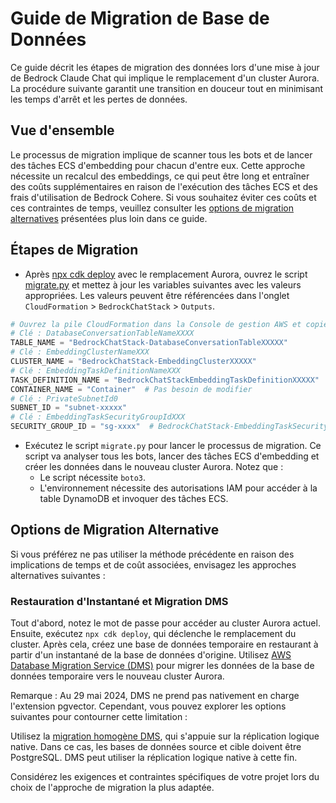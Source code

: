 # Guide de Migration de Base de Données

Ce guide décrit les étapes de migration des données lors d'une mise à jour de Bedrock Claude Chat qui implique le remplacement d'un cluster Aurora. La procédure suivante garantit une transition en douceur tout en minimisant les temps d'arrêt et les pertes de données.

## Vue d'ensemble

Le processus de migration implique de scanner tous les bots et de lancer des tâches ECS d'embedding pour chacun d'entre eux. Cette approche nécessite un recalcul des embeddings, ce qui peut être long et entraîner des coûts supplémentaires en raison de l'exécution des tâches ECS et des frais d'utilisation de Bedrock Cohere. Si vous souhaitez éviter ces coûts et ces contraintes de temps, veuillez consulter les [options de migration alternatives](#alternative-migration-options) présentées plus loin dans ce guide.

## Étapes de Migration

- Après [npx cdk deploy](../README.md#deploy-using-cdk) avec le remplacement Aurora, ouvrez le script [migrate.py](./migrate.py) et mettez à jour les variables suivantes avec les valeurs appropriées. Les valeurs peuvent être référencées dans l'onglet `CloudFormation` > `BedrockChatStack` > `Outputs`.

```py
# Ouvrez la pile CloudFormation dans la Console de gestion AWS et copiez les valeurs à partir de l'onglet Outputs.
# Clé : DatabaseConversationTableNameXXXX
TABLE_NAME = "BedrockChatStack-DatabaseConversationTableXXXXX"
# Clé : EmbeddingClusterNameXXX
CLUSTER_NAME = "BedrockChatStack-EmbeddingClusterXXXXX"
# Clé : EmbeddingTaskDefinitionNameXXX
TASK_DEFINITION_NAME = "BedrockChatStackEmbeddingTaskDefinitionXXXXX"
CONTAINER_NAME = "Container"  # Pas besoin de modifier
# Clé : PrivateSubnetId0
SUBNET_ID = "subnet-xxxxx"
# Clé : EmbeddingTaskSecurityGroupIdXXX
SECURITY_GROUP_ID = "sg-xxxx"  # BedrockChatStack-EmbeddingTaskSecurityGroupXXXXX
```

- Exécutez le script `migrate.py` pour lancer le processus de migration. Ce script va analyser tous les bots, lancer des tâches ECS d'embedding et créer les données dans le nouveau cluster Aurora. Notez que :
  - Le script nécessite `boto3`.
  - L'environnement nécessite des autorisations IAM pour accéder à la table DynamoDB et invoquer des tâches ECS.

## Options de Migration Alternative

Si vous préférez ne pas utiliser la méthode précédente en raison des implications de temps et de coût associées, envisagez les approches alternatives suivantes :

### Restauration d'Instantané et Migration DMS

Tout d'abord, notez le mot de passe pour accéder au cluster Aurora actuel. Ensuite, exécutez `npx cdk deploy`, qui déclenche le remplacement du cluster. Après cela, créez une base de données temporaire en restaurant à partir d'un instantané de la base de données d'origine.
Utilisez [AWS Database Migration Service (DMS)](https://aws.amazon.com/dms/) pour migrer les données de la base de données temporaire vers le nouveau cluster Aurora.

Remarque : Au 29 mai 2024, DMS ne prend pas nativement en charge l'extension pgvector. Cependant, vous pouvez explorer les options suivantes pour contourner cette limitation :

Utilisez la [migration homogène DMS](https://docs.aws.amazon.com/dms/latest/userguide/dm-migrating-data.html), qui s'appuie sur la réplication logique native. Dans ce cas, les bases de données source et cible doivent être PostgreSQL. DMS peut utiliser la réplication logique native à cette fin.

Considérez les exigences et contraintes spécifiques de votre projet lors du choix de l'approche de migration la plus adaptée.